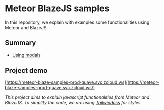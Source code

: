 # Meteor BlazeJS samples

In this repository, we explain with examples some functionalities using Meteor and BlazeJS.

## Summary

- [Using modals](docs/README-modal.md)

## Project demo

[https://meteor-blaze-samples-prod-quave.svc.zcloud.ws](https://meteor-blaze-samples-prod-quave.svc.zcloud.ws/)


_This project aims to explain javascript functionalities from Meteor and BlazeJS. To simplify the code, we are using [Tailwindcss](https://tailwindcss.com/) for styles._
